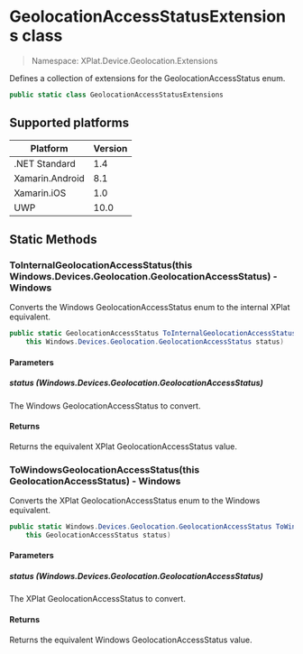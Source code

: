 # GeolocationAccessStatusExtensions class

> Namespace: XPlat.Device.Geolocation.Extensions

Defines a collection of extensions for the GeolocationAccessStatus enum.

```csharp
public static class GeolocationAccessStatusExtensions
```

## Supported platforms

| Platform | Version |
| --- | --- |
| .NET Standard | 1.4 |
| Xamarin.Android | 8.1 |
| Xamarin.iOS  | 1.0 |
| UWP | 10.0 | 

## Static Methods

### ToInternalGeolocationAccessStatus(this Windows.Devices.Geolocation.GeolocationAccessStatus) - Windows

Converts the Windows GeolocationAccessStatus enum to the internal XPlat equivalent.

```csharp
public static GeolocationAccessStatus ToInternalGeolocationAccessStatus(
    this Windows.Devices.Geolocation.GeolocationAccessStatus status)
```

#### Parameters
##### status (Windows.Devices.Geolocation.GeolocationAccessStatus)
The Windows GeolocationAccessStatus to convert.

#### Returns
Returns the equivalent XPlat GeolocationAccessStatus value.

### ToWindowsGeolocationAccessStatus(this GeolocationAccessStatus) - Windows

Converts the XPlat GeolocationAccessStatus enum to the Windows equivalent.

```csharp
public static Windows.Devices.Geolocation.GeolocationAccessStatus ToWindowsGeolocationAccessStatus(
    this GeolocationAccessStatus status)
```

#### Parameters
##### status (Windows.Devices.Geolocation.GeolocationAccessStatus)
The XPlat GeolocationAccessStatus to convert.

#### Returns
Returns the equivalent Windows GeolocationAccessStatus value.